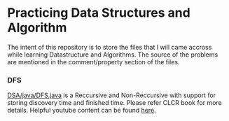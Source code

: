 # Practicing Data Structures and Algorithm

The intent of this repository is to store the files that I will came accross while learning Datastructure and Algorithms. The source of the problems are mentioned in the comment/property section of the files.

### DFS
[DSA/java/DFS.java](https://github.com/gitsuha/DSA/blob/master/java/DFS.java) is a Reccursive and Non-Reccursive with support for storing discovery time and finished time. Please refer CLCR book for more details. Helpful youtube content can be found [here](https://www.youtube.com/watch?v=qH-mHxkoK0Q).
